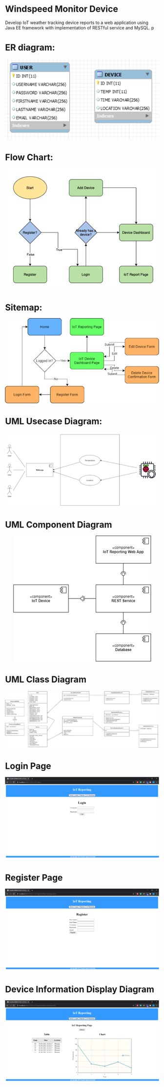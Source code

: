 # Windspeed Monitor Device
<p> Develop IoT weather tracking device reports to a web application using Java EE framework with implementation of RESTful service and MySQL. </>p

# ER diagram:

<p align="center">
<img src="Diagram/ERDiagram.png"/>
</p>

# Flow Chart:
<p align="center">
<img src="Diagram/FlowChart.png"/>
</p>

# Sitemap:

<p align="center">
<img src="Diagram/Sitemap.png"/>
</p>

# UML Usecase Diagram:

<p align="center">
<img src="Diagram/UseCaseDiagram.png"/>
</p>

# UML Component Diagram

<p align="center">
<img src="Diagram/UMLComponenetDiagram.png"/>
</p>

# UML Class Diagram

<p align="center">
<img src="Diagram/UMLClassDiagram.png"/>
</p>

# Login Page

<p align="center">
<img src="Diagram/LoginPage.png"/>
</p>

# Register Page

<p align="center">
<img src="Diagram/RegisterPage.png"/>
</p>

# Device Information Display Diagram

<p align="center">
<img src="Diagram/DeviceDisplayPage.png"/>
</p>
